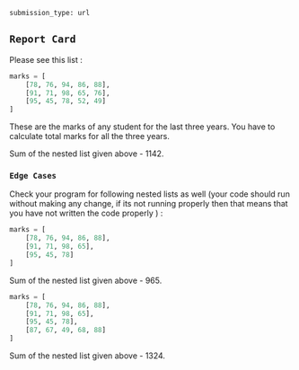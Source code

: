 ```ngMeta
submission_type: url
```

## `Report Card`

Please see this list :

```python
marks = [
    [78, 76, 94, 86, 88],
    [91, 71, 98, 65, 76],
    [95, 45, 78, 52, 49]
]
```
These are the marks of any student for the last three years. You have to calculate total marks for all the three years.


Sum of the nested list given above - 1142.

### `Edge Cases`
Check your program for following nested lists as well (your code should run without making any change, if its not running properly then that means that you have not written the code properly ) :

```python
marks = [
    [78, 76, 94, 86, 88],
    [91, 71, 98, 65],
    [95, 45, 78]
]
```

Sum of the nested list given above - 965.

```python
marks = [
    [78, 76, 94, 86, 88],
    [91, 71, 98, 65],
    [95, 45, 78],
    [87, 67, 49, 68, 88]
]
```

Sum of the nested list given above - 1324.